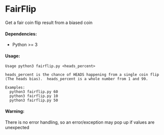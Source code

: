 # FairFlip

Get a fair coin flip result from a biased coin

#### Dependencies:
- Python >= 3

#### Usage:
    Usage python3 fairflip.py <heads_percent>

    heads_percent is the chance of HEADS happening from a single coin flip
    (The heads bias).  heads_percent is a whole number from 1 and 99.

    Examples:
      python3 fairflip.py 60
      python3 fairflip.py 10
      python3 fairflip.py 50

#### Warning:

There is no error handling, so an error/exception may pop up if values are unexpected
